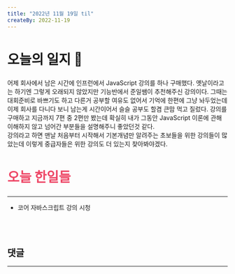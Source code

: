 ```yaml
---
title: "2022년 11월 19일 til"
createBy: 2022-11-19
---
```



## <h2 style="font-size: 30px">오늘의 일지 🎪</h2>
어제 회사에서 남은 시간에 인프런에서 JavaScript 강의를 하나 구매했다. 옛날이라고는 하기엔 그렇게 오래되지 않았지만 기능반에서 준일쌤이 추천해주신 강의이다. 
그때는 대회준비로 바쁘기도 하고 다른거 공부할 여유도 없어서 기억에 한편에 그냥 놔두었는데 이제 회사를 다니다 보니 남는게 시간이어서 슬슬 공부도 할겸 큰맘 먹고 질렀다. 강의를 구매하고 지금까지 7편 중 2편만 봤는데 확실히 내가 그동안 JavaScript 이론에 관해 이해하지 않고 넘어간 부분들을 설명해주니 좋았던것 같다. 
<br>
강의라고 하면 맨날 처음부터 시작해서 기본개념만 알려주는 초보들을 위한 강의들이 많았는데 이렇게 중급자들은 위한 강의도 더 있는지 찾아봐야겠다. 


## <h2 style="color: #ee4867; font-size: 30px">오늘 한일들</h2>
--- 
- 코어 자바스크립트 강의 시청

<br>
<br>

## 댓글
---
<br>

<Comment />
